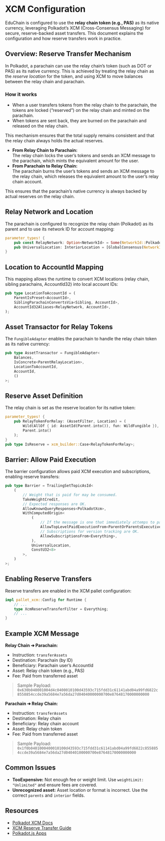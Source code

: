 # XCM Configuration

EduChain is configured to use the **relay chain token (e.g., PAS)** as its native currency, leveraging Polkadot’s XCM (Cross-Consensus Messaging) for secure, reserve-backed asset transfers. This document explains the configuration and how reserve transfers work in practice.

## Overview: Reserve Transfer Mechanism

In Polkadot, a parachain can use the relay chain’s token (such as DOT or PAS) as its native currency. This is achieved by treating the relay chain as the *reserve location* for the token, and using XCM to move balances between the relay chain and parachain.

### How it works

- When a user transfers tokens from the relay chain to the parachain, the tokens are locked (“reserved”) on the relay chain and minted on the parachain.
- When tokens are sent back, they are burned on the parachain and released on the relay chain.

This mechanism ensures that the total supply remains consistent and that the relay chain always holds the actual reserves.

- **From Relay Chain to Parachain:**  
  The relay chain locks the user’s tokens and sends an XCM message to the parachain, which mints the equivalent amount for the user.
- **From Parachain to Relay Chain:**  
  The parachain burns the user’s tokens and sends an XCM message to the relay chain, which releases the equivalent amount to the user’s relay chain account.

This ensures that the parachain’s native currency is always backed by actual reserves on the relay chain.

## Relay Network and Location

The parachain is configured to recognize the relay chain (Polkadot) as its parent and to use its network ID for account mapping:

```rust
parameter_types! {
    pub const RelayNetwork: Option<NetworkId> = Some(NetworkId::Polkadot);
    pub UniversalLocation: InteriorLocation = [GlobalConsensus(NetworkId::Polkadot), Parachain(PARA_ID)].into();
}
```

## Location to AccountId Mapping

This mapping allows the runtime to convert XCM locations (relay chain, sibling parachains, AccountId32) into local account IDs:

```rust
pub type LocationToAccountId = (
    ParentIsPreset<AccountId>,
    SiblingParachainConvertsVia<Sibling, AccountId>,
    AccountId32Aliases<RelayNetwork, AccountId>,
);
```

## Asset Transactor for Relay Tokens

The `FungibleAdapter` enables the parachain to handle the relay chain token as its native currency:

```rust
pub type AssetTransactor = FungibleAdapter<
    Balances,
    IsConcrete<ParentRelayLocation>,
    LocationToAccountId,
    AccountId,
    ()
>;
```

## Reserve Asset Definition

The relay chain is set as the reserve location for its native token:

```rust
parameter_types! {
    pub RelayTokenForRelay: (AssetFilter, Location) = (
        Wild(AllOf { id: AssetId(Parent.into()), fun: WildFungible }),
        Parent.into()
    );
}
pub type IsReserve = xcm_builder::Case<RelayTokenForRelay>;
```

## Barrier: Allow Paid Execution

The barrier configuration allows paid XCM execution and subscriptions, enabling reserve transfers:

```rust
pub type Barrier = TrailingSetTopicAsId<
    (
        // Weight that is paid for may be consumed.
        TakeWeightCredit,
        // Expected responses are OK.
        AllowKnownQueryResponses<PolkadotXcm>,
        WithComputedOrigin<
            (
                // If the message is one that immediately attemps to pay for execution, then allow it.
                AllowTopLevelPaidExecutionFrom<ParentOrParentsExecutivePlurality>,
                // Subscriptions for version tracking are OK.
                AllowSubscriptionsFrom<Everything>,
            ),
            UniversalLocation,
            ConstU32<8>
        >,
    )
>;
```

## Enabling Reserve Transfers

Reserve transfers are enabled in the XCM pallet configuration:

```rust
impl pallet_xcm::Config for Runtime {
    // ...
    type XcmReserveTransferFilter = Everything;
    // ...
}
```

## Example XCM Message

**Relay Chain ➔ Parachain:**
- Instruction: `transferAssets`
- Destination: Parachain (by ID)
- Beneficiary: Parachain user’s AccountId
- Asset: Relay chain token (e.g., PAS)
- Fee: Paid from transferred asset

> Sample Payload: `0x630b040001004d4c0400010100d43593c715fdd31c61141abd04a99fd6822c8558854ccde39a5684e7a56da27d04040000000700e87648170000000000`

**Parachain ➔ Relay Chain:**
- Instruction: `transferAssets`
- Destination: Relay chain
- Beneficiary: Relay chain account
- Asset: Relay chain token
- Fee: Paid from transferred asset

> Sample Payload: `0x1f0b0401000400010100d43593c715fdd31c61141abd04a99fd6822c8558854ccde39a5684e7a56da27d04040100000700e87648170000000000`

## Common Issues

- **TooExpensive:** Not enough fee or weight limit. Use `weightLimit: "Unlimited"` and ensure fees are covered.
- **Unrecognized asset:** Asset location or format is incorrect. Use the correct `parents` and `interior` fields.

## Resources

- [Polkadot XCM Docs](https://wiki.polkadot.network/docs/learn-xcm)
- [XCM Reserve Transfer Guide](https://paritytech.github.io/polkadot-sdk/master/xcm_docs/cookbook/relay_token_transactor/index.html)
- [Polkadot.js Apps](https://polkadot.js.org/apps/)
